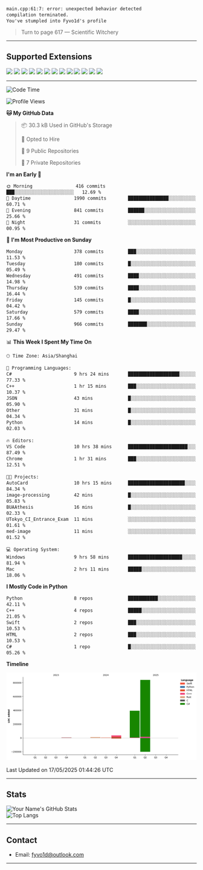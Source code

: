 ```
main.cpp:61:7: error: unexpected behavior detected
compilation terminated.
You've stumpled into Fyvo1d's profile
```

> Turn to page 617 — Scientific Witchery

---

## Supported Extensions

<p align="left">
  <img src="https://cdn.jsdelivr.net/gh/devicons/devicon/icons/cplusplus/cplusplus-original.svg" height="40" />
  <img src="https://cdn.jsdelivr.net/gh/devicons/devicon/icons/csharp/csharp-original.svg" height="40" />
  <img src="https://cdn.jsdelivr.net/gh/devicons/devicon/icons/python/python-original.svg" height="40" />
  <img src="https://cdn.jsdelivr.net/gh/devicons/devicon/icons/swift/swift-original.svg" height="40" />
  <img src="https://cdn.jsdelivr.net/gh/devicons/devicon/icons/git/git-original.svg" height="40" />
  <img src="https://cdn.jsdelivr.net/gh/devicons/devicon/icons/docker/docker-original.svg" height="40" />
  <img src="https://cdn.jsdelivr.net/gh/devicons/devicon/icons/vscode/vscode-original.svg" height="40" />
  <img src="https://www.vulkan.org/user/themes/vulkan/images/logo/vulkan-logo.svg" height="40" />
  <img src="https://cdn.jsdelivr.net/gh/devicons/devicon/icons/opengl/opengl-original.svg" height="40" />
  <img src="https://cdn.jsdelivr.net/gh/devicons/devicon/icons/pytorch/pytorch-original.svg" height="40" />
  <img src="https://cdn.jsdelivr.net/gh/devicons/devicon/icons/unity/unity-original.svg" height="40" />
  <img src="https://cdn.jsdelivr.net/gh/devicons/devicon/icons/unrealengine/unrealengine-original.svg" height="40" />
  <img src="https://cdn.jsdelivr.net/gh/devicons/devicon/icons/cmake/cmake-original.svg" height="40" />
</p>


---

<!--START_SECTION:waka-->
![Code Time](http://img.shields.io/badge/Code%20Time-140%20hrs%2054%20mins-blue)

![Profile Views](http://img.shields.io/badge/Profile%20Views-10-blue)

**🐱 My GitHub Data** 

> 📦 30.3 kB Used in GitHub's Storage 
 > 
> 💼 Opted to Hire
 > 
> 📜 9 Public Repositories 
 > 
> 🔑 7 Private Repositories 
 > 
**I'm an Early 🐤** 

```text
🌞 Morning                416 commits         ███░░░░░░░░░░░░░░░░░░░░░░   12.69 % 
🌆 Daytime                1990 commits        ███████████████░░░░░░░░░░   60.71 % 
🌃 Evening                841 commits         ██████░░░░░░░░░░░░░░░░░░░   25.66 % 
🌙 Night                  31 commits          ░░░░░░░░░░░░░░░░░░░░░░░░░   00.95 % 
```
📅 **I'm Most Productive on Sunday** 

```text
Monday                   378 commits         ███░░░░░░░░░░░░░░░░░░░░░░   11.53 % 
Tuesday                  180 commits         █░░░░░░░░░░░░░░░░░░░░░░░░   05.49 % 
Wednesday                491 commits         ████░░░░░░░░░░░░░░░░░░░░░   14.98 % 
Thursday                 539 commits         ████░░░░░░░░░░░░░░░░░░░░░   16.44 % 
Friday                   145 commits         █░░░░░░░░░░░░░░░░░░░░░░░░   04.42 % 
Saturday                 579 commits         ████░░░░░░░░░░░░░░░░░░░░░   17.66 % 
Sunday                   966 commits         ███████░░░░░░░░░░░░░░░░░░   29.47 % 
```


📊 **This Week I Spent My Time On** 

```text
🕑︎ Time Zone: Asia/Shanghai

💬 Programming Languages: 
C#                       9 hrs 24 mins       ███████████████████░░░░░░   77.33 % 
C++                      1 hr 15 mins        ███░░░░░░░░░░░░░░░░░░░░░░   10.37 % 
JSON                     43 mins             █░░░░░░░░░░░░░░░░░░░░░░░░   05.90 % 
Other                    31 mins             █░░░░░░░░░░░░░░░░░░░░░░░░   04.34 % 
Python                   14 mins             █░░░░░░░░░░░░░░░░░░░░░░░░   02.03 % 

🔥 Editors: 
VS Code                  10 hrs 38 mins      ██████████████████████░░░   87.49 % 
Chrome                   1 hr 31 mins        ███░░░░░░░░░░░░░░░░░░░░░░   12.51 % 

🐱‍💻 Projects: 
AutoCard                 10 hrs 15 mins      █████████████████████░░░░   84.34 % 
image-processing         42 mins             █░░░░░░░░░░░░░░░░░░░░░░░░   05.83 % 
BUAAthesis               16 mins             █░░░░░░░░░░░░░░░░░░░░░░░░   02.33 % 
UTokyo_CI_Entrance_Exam  11 mins             ░░░░░░░░░░░░░░░░░░░░░░░░░   01.61 % 
med-image                11 mins             ░░░░░░░░░░░░░░░░░░░░░░░░░   01.52 % 

💻 Operating System: 
Windows                  9 hrs 58 mins       ████████████████████░░░░░   81.94 % 
Mac                      2 hrs 11 mins       █████░░░░░░░░░░░░░░░░░░░░   18.06 % 
```

**I Mostly Code in Python** 

```text
Python                   8 repos             ███████████░░░░░░░░░░░░░░   42.11 % 
C++                      4 repos             █████░░░░░░░░░░░░░░░░░░░░   21.05 % 
Swift                    2 repos             ███░░░░░░░░░░░░░░░░░░░░░░   10.53 % 
HTML                     2 repos             ███░░░░░░░░░░░░░░░░░░░░░░   10.53 % 
C#                       1 repo              █░░░░░░░░░░░░░░░░░░░░░░░░   05.26 % 
```



**Timeline**

![Lines of Code chart](https://raw.githubusercontent.com/FyVoid/FyVoid/main/assets/bar_graph.png)


 Last Updated on 17/05/2025 01:44:26 UTC
<!--END_SECTION:waka-->

---

## Stats

![Your Name's GitHub Stats](https://github-readme-stats.vercel.app/api?username=fyvoid&show_icons=true&theme=tokyonight)  
![Top Langs](https://github-readme-stats.vercel.app/api/top-langs/?username=fyvoid&layout=compact&theme=tokyonight)

---

## Contact

- Email: [fyvo1d@outlook.com](fyvo1d@outlook.com)  

---
